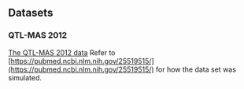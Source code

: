 ## Datasets

### QTL-MAS 2012
[The QTL-MAS 2012 data](https://github.com/jiang18/mph/raw/main/example/QTL-MAS-2012.zip) 
Refer to [https://pubmed.ncbi.nlm.nih.gov/25519515/](https://pubmed.ncbi.nlm.nih.gov/25519515/) for how the data set was simulated.
